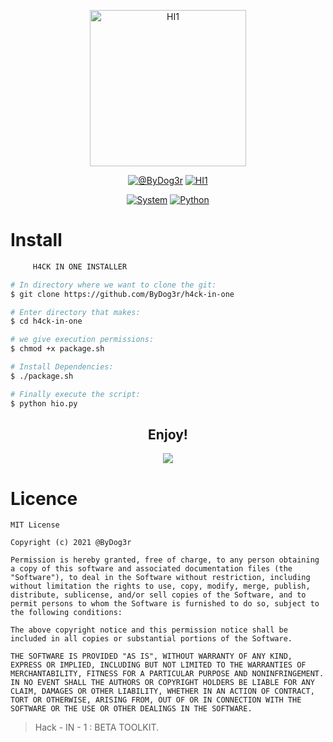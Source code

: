 <p align="center">
<a href="https://github.com/ByDog3r/h4ck-in-one"><img width="250px" height="250px" src="https://i.postimg.cc/vTFZfBmj/HackIO.png" title="HI1">
</p>

<p align="center">
<a href="https://github.com/ByDog3r"><img title="@ByDog3r" src="https://img.shields.io/badge/Author-@ByDog3r-blue?style=for-the-badge&logo=github"></a>
<a href=""><img title="HI1" src="https://img.shields.io/badge/BETA-1.0.1-red?style=for-the-badge&logo="></a>
</p>

<p align="center">
<a href=""><img title="System" src="https://img.shields.io/badge/Supported%20OS-Linux-orange?style=for-the-badge&logo=linux"></a>
<a href="https://www.python.org/"><img title="Python" src="https://img.shields.io/badge/Python-3.7-yellow?style=for-the-badge&logo=python"></a>
</p>


# Install

```bash
     H4CK IN ONE INSTALLER

# In directory where we want to clone the git:
$ git clone https://github.com/ByDog3r/h4ck-in-one

# Enter directory that makes:
$ cd h4ck-in-one

# we give execution permissions:
$ chmod +x package.sh

# Install Dependencies:
$ ./package.sh

# Finally execute the script:
$ python hio.py
```


<h2 align="center">Enjoy!</h2>

<p align="center">
<img src="https://i.postimg.cc/2S2Nr6NY/menu.png">
</p>

# Licence

```
MIT License

Copyright (c) 2021 @ByDog3r

Permission is hereby granted, free of charge, to any person obtaining a copy of this software and associated documentation files (the "Software"), to deal in the Software without restriction, including without limitation the rights to use, copy, modify, merge, publish, distribute, sublicense, and/or sell copies of the Software, and to permit persons to whom the Software is furnished to do so, subject to the following conditions:

The above copyright notice and this permission notice shall be included in all copies or substantial portions of the Software.

THE SOFTWARE IS PROVIDED "AS IS", WITHOUT WARRANTY OF ANY KIND, EXPRESS OR IMPLIED, INCLUDING BUT NOT LIMITED TO THE WARRANTIES OF MERCHANTABILITY, FITNESS FOR A PARTICULAR PURPOSE AND NONINFRINGEMENT. IN NO EVENT SHALL THE AUTHORS OR COPYRIGHT HOLDERS BE LIABLE FOR ANY CLAIM, DAMAGES OR OTHER LIABILITY, WHETHER IN AN ACTION OF CONTRACT, TORT OR OTHERWISE, ARISING FROM, OUT OF OR IN CONNECTION WITH THE SOFTWARE OR THE USE OR OTHER DEALINGS IN THE SOFTWARE. 
```

> Hack - IN - 1 : BETA TOOLKIT.